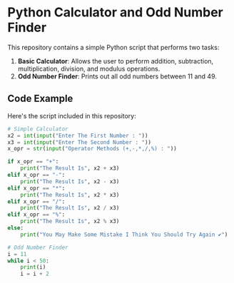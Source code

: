 # Python Calculator and Odd Number Finder

This repository contains a simple Python script that performs two tasks:

1. **Basic Calculator**: Allows the user to perform addition, subtraction, multiplication, division, and modulus operations.
2. **Odd Number Finder**: Prints out all odd numbers between 11 and 49.

## Code Example

Here's the script included in this repository:

```python
# Simple Calculator
x2 = int(input("Enter The First Number : "))
x3 = int(input("Enter The Second Number : "))
x_opr = str(input("Operator Methods (+,-,*,/,%) : "))

if x_opr == "+":
    print("The Result Is", x2 + x3)
elif x_opr == "-":
    print("The Result Is", x2 - x3)
elif x_opr == "*":
    print("The Result Is", x2 * x3)
elif x_opr == "/":
    print("The Result Is", x2 / x3)
elif x_opr == "%":
    print("The Result Is", x2 % x3)
else:
    print("You May Make Some Mistake I Think You Should Try Again ✔️")
```
```python
# Odd Number Finder
i = 11
while i < 50:
    print(i)
    i = i + 2
